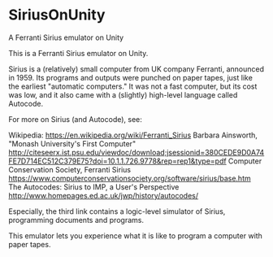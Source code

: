 # SiriusOnUnity
A Ferranti Sirius emulator on Unity

This is a Ferranti Sirius emulator on Unity. 

Sirius is a (relatively) small computer from UK company Ferranti, announced in 1959. 
Its programs and outputs were punched on paper tapes, just like the earliest "automatic computers." 
It was not a fast computer, but its cost was low, and it also came with a (slightly) high-level language called Autocode. 

For more on Sirius (and Autocode), see: 

Wikipedia: https://en.wikipedia.org/wiki/Ferranti_Sirius
Barbara Ainsworth, "Monash University's First Computer" http://citeseerx.ist.psu.edu/viewdoc/download;jsessionid=380CEDE9D0A74FE7D714EC512C379E75?doi=10.1.1.726.9778&rep=rep1&type=pdf
Computer Conservation Society, Ferranti Sirius https://www.computerconservationsociety.org/software/sirius/base.htm
The Autocodes: Sirius to IMP, a User's Perspective http://www.homepages.ed.ac.uk/jwp/history/autocodes/

Especially, the third link contains a logic-level simulator of Sirius, programming documents and programs. 

This emulator lets you experience what it is like to program a computer with paper tapes. 
